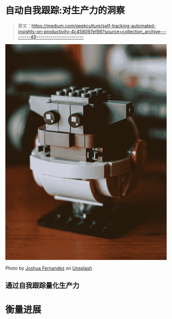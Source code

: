 # 自动自我跟踪:对生产力的洞察

> 原文：<https://medium.com/geekculture/self-tracking-automated-insights-on-productivity-4c458097ef86?source=collection_archive---------49----------------------->

![](img/b3436c3ab183167af670243701d627f5.png)

Photo by [Joshua Fernandez](https://unsplash.com/@calvero?utm_source=medium&utm_medium=referral) on [Unsplash](https://unsplash.com?utm_source=medium&utm_medium=referral)

## 通过自我跟踪量化生产力

# 衡量进展